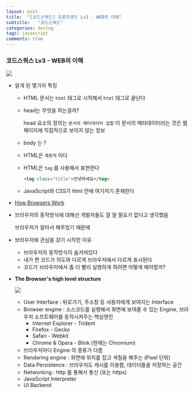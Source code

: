 ```yaml
---
layout: post
title:  "[코드스쿼드] 프론트엔드 Lv3 - WEB의 이해"
subtitle:   "코드스쿼드"
categories: devlog
tags: javascript
comments: true
---
```


### 코드스쿼스 Lv3 - WEB의 이해

![](https://i.imgur.com/DMZSnFa.gif)

- 알게 된 몇가지 특징

  - HTML 문서는 `html` 태그로 시작해서 `html` 태그로 끝난다

  - head는 무엇을 하는걸까?

    head 요소의 정의는 `문서의 메타데이터 집합`
    이 문서의 메타데이터라는 것은 웹 페이지에 직접적으로 보이지 않는 정보

  - body 는 ?

  - HTML은 `계층적` 이다

  - HTML은 `tag` 를 사용해서 표현한다

    ```html
    <tag class="title">안녕하세요</tag>
    ```

  - JavaScript와 CSS가 html 안에 여기저기 존재한다

- [How Browsers Work](https://www.html5rocks.com/en/tutorials/internals/howbrowserswork/)

- 브라우저의 동작방식에 대해선 개발자들도 잘 알 필요가 없다고 생각했음

  브라우저가 알아서 해주었기 때문에

- 브라우저에 관심을 갖기 시작한 이유

  - 브라우저의 동작방식이 숨겨져있다
  - 내가 짠 코드가 의도와 다르게 브라우저에서 다르게 표시된다
  - 코드가 브라우저에서 좀 더 빨리 실행하게 하려면 어떻게 해야할까?

- **The Browser's high level structure**

  ![](https://i.imgur.com/47u2bHQ.png)

  - User Interface : 뒤로가기, 주소창 등 사용자에게 보여지는 Interface
  - Browser engine : 소스코드를 실행해서 화면에 보여줄 수 있는 Engine, 브라우저 소프트웨어를 동작시켜주는 핵심엔진
    - Internet Explorer - Trident
    - Firefox - Gecko
    - Safari - Webkit
    - Chrome & Opera - Blink (현재는 Chromium)
  - 브라우저마다 Engine 의 종류가 다름 
  - Rendering engine : 화면에 위치를 잡고 색칠을 해주는 (Pixel 단위)
  - Data Persistence : 브라우저도 캐시를 이용함, 데이터들을 저장하는 공간
  - Networking : http 를 통해서 통신 (또는 https)
  - JavaScript Interpreter
  - UI Backend



  



